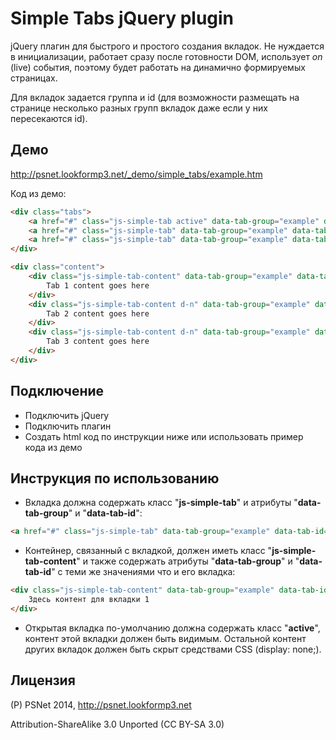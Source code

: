 Simple Tabs jQuery plugin
===========

jQuery плагин для быстрого и простого создания вкладок. Не нуждается в инициализации, работает сразу после готовности DOM, использует *on* (live) события, поэтому будет работать на динамично формируемых страницах.

Для вкладок задается группа и id (для возможности размещать на странице несколько разных групп вкладок даже если у них пересекаются id).


Демо
---

http://psnet.lookformp3.net/_demo/simple_tabs/example.htm


Код из демо:
```html
<div class="tabs">
	<a href="#" class="js-simple-tab active" data-tab-group="example" data-tab-id="1">Tab 1</a>
	<a href="#" class="js-simple-tab" data-tab-group="example" data-tab-id="2">Tab 2</a>
	<a href="#" class="js-simple-tab" data-tab-group="example" data-tab-id="3">Tab 3</a>
</div>

<div class="content">
	<div class="js-simple-tab-content" data-tab-group="example" data-tab-id="1">
		Tab 1 content goes here
	</div>
	<div class="js-simple-tab-content d-n" data-tab-group="example" data-tab-id="2">
		Tab 2 content goes here
	</div>
	<div class="js-simple-tab-content d-n" data-tab-group="example" data-tab-id="3">
		Tab 3 content goes here
	</div>
</div>
```


Подключение
---

- Подключить jQuery
- Подключить плагин
- Создать html код по инструкции ниже или использовать пример кода из демо


Инструкция по использованию
---

- Вкладка должна содержать класс "**js-simple-tab**" и атрибуты "**data-tab-group**" и "**data-tab-id**":
```html
<a href="#" class="js-simple-tab" data-tab-group="example" data-tab-id="1">Вкладка 1</a>
```

- Контейнер, связанный с вкладкой, должен иметь класс "**js-simple-tab-content**" и также содержать атрибуты "**data-tab-group**" и "**data-tab-id**" с теми же значениями что и его вкладка:
```html
<div class="js-simple-tab-content" data-tab-group="example" data-tab-id="1">
	Здесь контент для вкладки 1
</div>
```
- Открытая вкладка по-умолчанию должна содержать класс "**active**", контент этой вкладки должен быть видимым. Остальной контент других вкладок должен быть скрыт средствами CSS (display: none;).


Лицензия
---

(P) PSNet 2014, http://psnet.lookformp3.net

Attribution-ShareAlike 3.0 Unported (CC BY-SA 3.0)
